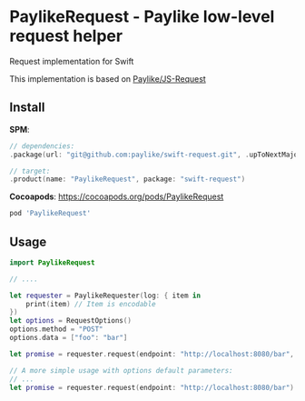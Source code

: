 # PaylikeRequest - Paylike low-level request helper

Request implementation for Swift

This implementation is based on [Paylike/JS-Request](https://github.com/paylike/request)

## Install

__SPM__:
```swift
// dependencies: 
.package(url: "git@github.com:paylike/swift-request.git", .upToNextMajor(from: "0.1.0")

// target:
.product(name: "PaylikeRequest", package: "swift-request")
```

__Cocoapods__:
https://cocoapods.org/pods/PaylikeRequest
```ruby
pod 'PaylikeRequest'
```

## Usage

```swift
import PaylikeRequest

// ....

let requester = PaylikeRequester(log: { item in
    print(item) // Item is encodable
})
let options = RequestOptions()
options.method = "POST"
options.data = ["foo": "bar"]

let promise = requester.request(endpoint: "http://localhost:8080/bar", options: options)

// A more simple usage with options default parameters:
// ...
let promise = requester.request(endpoint: "http://localhost:8080/bar")
```
